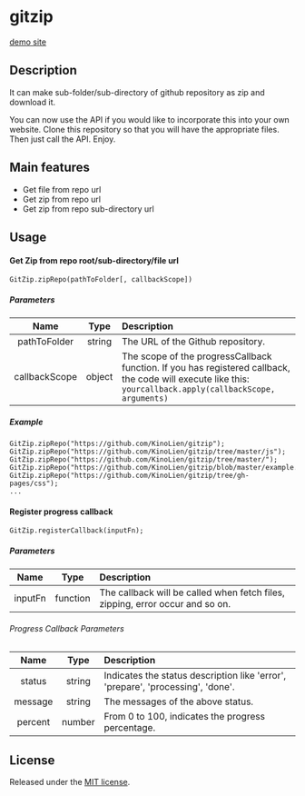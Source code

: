 # gitzip

[demo site](https://kinolien.github.com/gitzip)

## Description

It can make sub-folder/sub-directory of github repository as zip and download it.

You can now use the API if you would like to incorporate this into your own website. Clone this repository so that you will have the appropriate files. Then just call the API. Enjoy.

## Main features

- Get file from repo url
- Get zip from repo url
- Get zip from repo sub-directory url

## Usage

#### Get Zip from repo root/sub-directory/file url

	GitZip.zipRepo(pathToFolder[, callbackScope])
	
##### Parameters

|Name|Type|Description|
|:---:|:---:|:---|
|pathToFolder|string|The URL of the Github repository.|
|callbackScope|object|The scope of the progressCallback function. If you has registered callback, the code will execute like this: `yourcallback.apply(callbackScope, arguments)` |

##### Example

	GitZip.zipRepo("https://github.com/KinoLien/gitzip");
	GitZip.zipRepo("https://github.com/KinoLien/gitzip/tree/master/js");
	GitZip.zipRepo("https://github.com/KinoLien/gitzip/tree/master/");
	GitZip.zipRepo("https://github.com/KinoLien/gitzip/blob/master/example.html");
	GitZip.zipRepo("https://github.com/KinoLien/gitzip/tree/gh-pages/css");
	...


#### Register progress callback

	GitZip.registerCallback(inputFn);
	
##### Parameters

|Name|Type|Description|
|:---:|:---:|:---|
|inputFn|function|The callback will be called when fetch files, zipping, error occur and so on.|

###### Progress Callback Parameters

|Name|Type|Description|
|:---:|:---:|:---|
|status|string|Indicates the status description like 'error', 'prepare', 'processing', 'done'.|
|message|string|The messages of the above status.|
|percent|number|From 0 to 100, indicates the progress percentage.|



## License

Released under the [MIT license](http://www.opensource.org/licenses/MIT).

